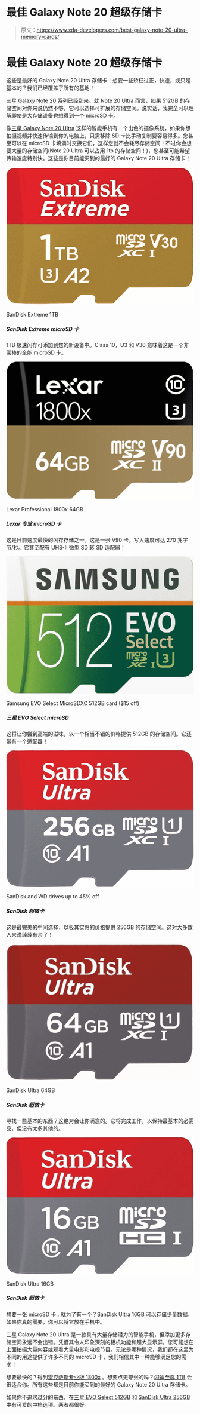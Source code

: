 # 最佳 Galaxy Note 20 超级存储卡

> 原文：<https://www.xda-developers.com/best-galaxy-note-20-ultra-memory-cards/>

# 最佳 Galaxy Note 20 超级存储卡

这些是最好的 Galaxy Note 20 Ultra 存储卡！想要一些矫枉过正，快速，或只是基本的？我们已经覆盖了所有的基地！

[三星 Galaxy Note 20 系列](https://www.xda-developers.com/samsung-galaxy-note-20/)已经到来。就 Note 20 Ultra 而言，如果 512GB 的存储空间对你来说仍然不够，它可以选择可扩展的存储空间。说实话，我完全可以理解即使是大存储设备也想得到一个 microSD 卡。

像[三星 Galaxy Note 20 Ultra](https://www.xda-developers.com/samsung-galaxy-note-20-ultra-exynos-preview/) 这样的智能手机有一个出色的摄像系统，如果你想拍摄视频并快速传输到你的电脑上，只需移除 SD 卡比手动复制要容易得多。您甚至可以在 microSD 卡填满时交换它们，这样您就不会耗尽存储空间！不过你会想要大量的存储空间(Note 20 Ultra 可以占用 1tb 的存储空间！)，您甚至可能希望传输速度特别快。这些是你目前能买到的最好的 Galaxy Note 20 Ultra 存储卡！

 <picture>![1TB of extremely fast flash storage to add to your new device. Class 10, U3, and V30 means that this is a pretty great all-round microSD card.](img/74f8c3f4a00bce01cdac1c53e91d5eb3.png)</picture> 

SanDisk Extreme 1TB

##### SanDisk Extreme microSD 卡

1TB 极速闪存可添加到您的新设备中。Class 10，U3 和 V30 意味着这是一个非常棒的全能 microSD 卡。

 <picture>![This is some of the fastest flash storage around. It's a V90 card capable of write speeds of up to 270MB/s. It even comes with a UHS-II microSD-to-SD adapter!](img/d071de7224aa4515a2c462e44e6e8a8b.png)</picture> 

Lexar Professional 1800x 64GB

##### Lexar 专业 microSD 卡

这是目前速度最快的闪存存储之一。这是一张 V90 卡，写入速度可达 270 兆字节/秒。它甚至配有 UHS-II 微型 SD 转 SD 适配器！

 <picture>![The Samsung EVO elect microSD card has a Class 10 and U3 rating for high-speed performance for smartphones and the Nintendo Switch.](img/d611907d803e51ff4ac857fbade85335.png)</picture> 

Samsung EVO Select MicroSDXC 512GB card ($15 off)

##### 三星 EVO Select microSD

这将让你尝到高端的滋味，以一个相当不错的价格提供 512GB 的存储空间。它还带有一个适配器！

 <picture>![If you need more storage, you can buy microSD cards, WD drives, and more with huge discounts.](img/fe7c4e9ce42909be672ea3ab8ad8e169.png)</picture> 

SanDisk and WD drives up to 45% off

##### SanDisk 超微卡

这是最完美的中间选择，以极其实惠的价格提供 256GB 的存储空间。这对大多数人来说绰绰有余了！

 <picture>![Looking for something basic? This will definitely have you covered. It'll get the job done to hold on to the bare necessities, but not much else.](img/23c5de9383f45ba6b01b5fe8f60bd854.png)</picture> 

SanDisk Ultra 64GB

##### SanDisk 超微卡

寻找一些基本的东西？这绝对会让你满意的。它将完成工作，以保持最基本的必需品，但没有太多其他的。

 <picture>![Want a microSD card... just to have one? The SanDisk Ultra 16GB can hold a small collection of data, and you can stick it in your phone if you really need it.](img/4b7bffb0dc3b2e66902eca8f79c39292.png)</picture> 

SanDisk Ultra 16GB

##### SanDisk 超微卡

想要一张 microSD 卡...就为了有一个？SanDisk Ultra 16GB 可以存储少量数据，如果你真的需要，你可以将它放在手机中。

三星 Galaxy Note 20 Ultra 是一款具有大量存储潜力的智能手机，但添加更多存储空间永远不会出错。凭借其令人印象深刻的相机功能和超大显示屏，您可能想在上面拍摄大量内容或观看大量电影和电视节目。无论是哪种情况，我们都在这里为不同的用途提供了许多不同的 microSD 卡，我们相信其中一种能够满足您的需求！

想要最快的？得到[雷克萨斯专业版 1800x](https://www.amazon.com/Lexar-Professional-1800x-microSDXC-UHS-II/dp/B07QM348D9/?tag=xda-75qokgu-20&ascsubtag=UUxdaUeUpU29371&asc_refurl=https%3A%2F%2Fwww.xda-developers.com%2Fbest-galaxy-note-20-ultra-memory-cards%2F&asc_campaign=Short-Term) 。想要点更夸张的吗？[闪迪至尊 1TB](https://www.amazon.com/SanDisk-Extreme-microSDXC-UHS-I-adaptador/dp/B07P9W5HJV/?tag=xda-75qokgu-20&ascsubtag=UUxdaUeUpU29371&asc_refurl=https%3A%2F%2Fwww.xda-developers.com%2Fbest-galaxy-note-20-ultra-memory-cards%2F&asc_campaign=Short-Term) 会很适合你。所有这些都是目前你能买到的最好的 Galaxy Note 20 Ultra 存储卡。

如果你不追求过分的东西，在[三星 EVO Select 512GB](https://www.amazon.com/Samsung-Select-microSDXC-Adapter-MB-ME512HA/dp/B0887CHVFF/?tag=xda-75qokgu-20&ascsubtag=UUxdaUeUpU29371&asc_refurl=https%3A%2F%2Fwww.xda-developers.com%2Fbest-galaxy-note-20-ultra-memory-cards%2F&asc_campaign=Short-Term) 和 [SanDisk Ultra 256GB](https://www.amazon.com/SanDisk-256GB-microSDXC-Memory-Adapter/dp/B0758NHWS8/?tag=xda-75qokgu-20&ascsubtag=UUxdaUeUpU29371&asc_refurl=https%3A%2F%2Fwww.xda-developers.com%2Fbest-galaxy-note-20-ultra-memory-cards%2F&asc_campaign=Short-Term) 中有可爱的中档选项。两者都很好。